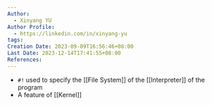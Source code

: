 ```yaml
---
Author:
  - Xinyang YU
Author Profile:
  - https://linkedin.com/in/xinyang-yu
tags: 
Creation Date: 2023-09-09T16:56:46+08:00
Last Date: 2023-12-14T17:41:55+08:00
References: 
---
```

- ``#!`` used to specify the [[File System]] of the [[Interpreter]] of the program
- A feature of [[Kernel]]